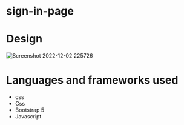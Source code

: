 # sign-in-page
# Design
![Screenshot 2022-12-02 225726](https://user-images.githubusercontent.com/54191980/205397751-23cb2201-c33b-415c-8ccb-ecc590f3246f.png)
# Languages and frameworks used
<ul>
  <li>css</li>
  <li>Css</li>
  <li>Bootstrap 5</li>
  <li>Javascript</li>
  </ul>
